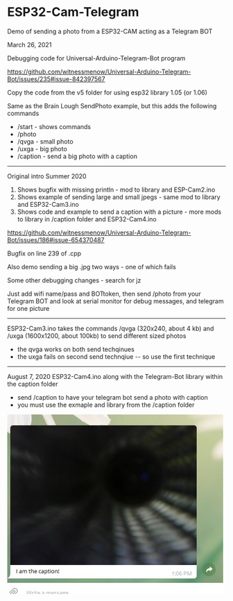 # ESP32-Cam-Telegram
Demo of sending a photo from a ESP32-CAM acting as a Telegram BOT

March 26, 2021

Debugging code for Universal-Arduino-Telegram-Bot program

https://github.com/witnessmenow/Universal-Arduino-Telegram-Bot/issues/235#issue-842397567

Copy the code from the v5 folder for using esp32 library 1.05 (or 1.06)

Same as the Brain Lough SendPhoto example, but this adds the following commands

-  /start - shows commands
-  /photo
-  /qvga - small photo
-  /uxga - big photo
-  /caption - send a big photo with a caption
 
----------------

Original intro Summer 2020

1. Shows bugfix with missing println - mod to library and ESP-Cam2.ino
2. Shows example of sending large and small jpegs - same mod to library and ESP32-Cam3.ino
3. Shows code and example to send a caption with a picture - more mods to library in /caption folder and ESP32-Cam4.ino


https://github.com/witnessmenow/Universal-Arduino-Telegram-Bot/issues/186#issue-654370487

Bugfix on line 239 of .cpp 

Also demo sending a big .jpg two ways - one of which fails

Some other debugging changes - search for jz

Just add wifi name/pass and BOTtoken, then send /photo from your Telegram BOT and look at serial monitor for debug messages, and telegram for one picture

-------------------

ESP32-Cam3.ino takes the commands /qvga (320x240, about 4 kb) and /uxga (1600x1200, about 100kb) to send different sized photos 
- the qvga works on both send techqinues
- the uxga fails on second send technqiue -- so use the first technique

------------------

August 7, 2020
ESP32-Cam4.ino along with the Telegram-Bot library within the caption folder
- send /caption to have your telegram bot send a photo with caption
- you must use the exmaple and library from the /caption folder

<img src="./caption.jpg">
